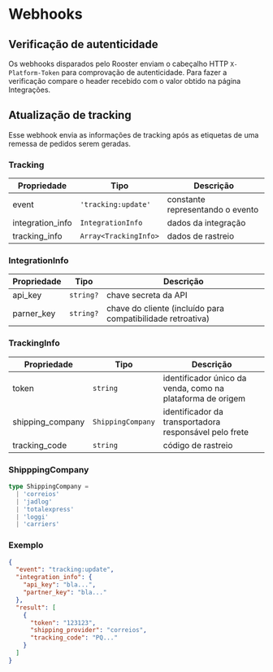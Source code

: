 # Webhooks

## Verificação de autenticidade

Os webhooks disparados pelo Rooster enviam o cabeçalho HTTP `X-Platform-Token` para comprovação de autenticidade. Para fazer a verificação compare o header recebido com o valor obtido na página Integrações.

## Atualização de tracking

Esse webhook envia as informações de tracking após as etiquetas de uma remessa de pedidos serem geradas.

### Tracking

| Propriedade      | Tipo                  | Descrição                        |
| ---------------- | --------------------- | -------------------------------- |
| event            | `'tracking:update'`   | constante representando o evento |
| integration_info | `IntegrationInfo`     | dados da integração              |
| tracking_info    | `Array<TrackingInfo>` | dados de rastreio                |

### IntegrationInfo

| Propriedade | Tipo      | Descrição                                                   |
| ----------- | --------- | ----------------------------------------------------------- |
| api_key     | `string?` | chave secreta da API                                        |
| parner_key  | `string?` | chave do cliente (incluído para compatibilidade retroativa) |

### TrackingInfo

| Propriedade      | Tipo              | Descrição                                                  |
| ---------------- | ----------------- | ---------------------------------------------------------- |
| token            | `string`          | identificador único da venda, como na plataforma de origem |
| shipping_company | `ShippingCompany` | identificador da transportadora responsável pelo frete     |
| tracking_code    | `string`          | código de rastreio                                         |

### ShipppingCompany

```typescript
type ShippingCompany =
  | 'correios'
  | 'jadlog'
  | 'totalexpress'
  | 'loggi'
  | 'carriers'
```

### Exemplo

```json
{
  "event": "tracking:update",
  "integration_info": {
    "api_key": "bla...",
    "partner_key": "bla..."
  },
  "result": [
    {
      "token": "123123",
      "shipping_provider": "correios",
      "tracking_code": "PQ..."
    }
  ]
}
```
